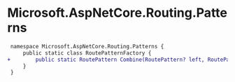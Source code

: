 # Microsoft.AspNetCore.Routing.Patterns

``` diff
 namespace Microsoft.AspNetCore.Routing.Patterns {
     public static class RoutePatternFactory {
+        public static RoutePattern Combine(RoutePattern? left, RoutePattern right);
     }
 }
```

